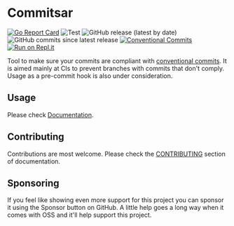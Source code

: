 # Commitsar

[![Go Report Card](https://goreportcard.com/badge/github.com/aevea/commitsar)](https://goreportcard.com/report/github.com/aevea/commitsar)
![Test](https://github.com/aevea/commitsar/workflows/Test/badge.svg)
![GitHub release (latest by date)](https://img.shields.io/github/v/release/aevea/commitsar?style=flat-square)
![GitHub commits since latest release](https://img.shields.io/github/commits-since/aevea/commitsar/latest?style=flat-square)
[![Conventional Commits](https://img.shields.io/badge/Conventional%20Commits-1.0.0-yellow.svg)](https://conventionalcommits.org)
[![Run on Repl.it](https://repl.it/badge/github/aevea/commitsar)](https://repl.it/github/aevea/commitsar)

Tool to make sure your commits are compliant with [conventional commits](https://www.conventionalcommits.org). It is aimed mainly at CIs to prevent branches with commits that don't comply. Usage as a pre-commit hook is also under consideration.

## Usage

Please check [Documentation](https://commitsar.aevea.ee).

## Contributing

Contributions are most welcome. Please check the [CONTRIBUTING](https://commitsar.aevea.ee/contributing/get_started) section of documentation.

## Sponsoring

If you feel like showing even more support for this project you can sponsor it using the Sponsor button on GitHub. A little help goes a long way when it comes with OSS and it'll help support this project.
